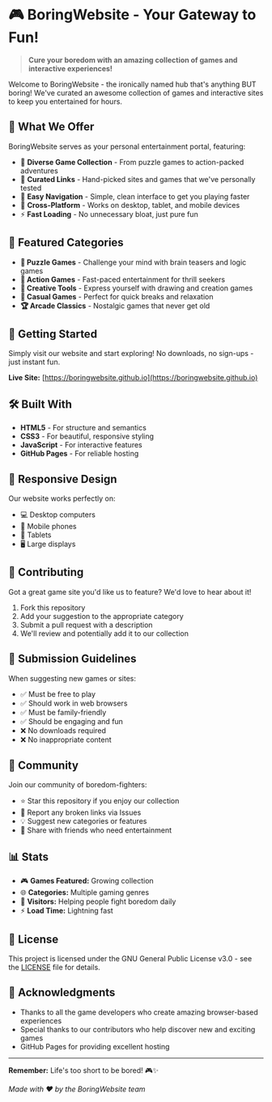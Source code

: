 # 🎮 BoringWebsite - Your Gateway to Fun!

> **Cure your boredom with an amazing collection of games and interactive experiences!**

Welcome to BoringWebsite - the ironically named hub that's anything BUT boring! We've curated an awesome collection of games and interactive sites to keep you entertained for hours.

## 🌟 What We Offer

BoringWebsite serves as your personal entertainment portal, featuring:

- 🎲 **Diverse Game Collection** - From puzzle games to action-packed adventures
- 🔗 **Curated Links** - Hand-picked sites and games that we've personally tested
- 🚀 **Easy Navigation** - Simple, clean interface to get you playing faster
- 📱 **Cross-Platform** - Works on desktop, tablet, and mobile devices
- ⚡ **Fast Loading** - No unnecessary bloat, just pure fun

## 🎯 Featured Categories

- **🧩 Puzzle Games** - Challenge your mind with brain teasers and logic games
- **🏃 Action Games** - Fast-paced entertainment for thrill seekers
- **🎨 Creative Tools** - Express yourself with drawing and creation games
- **🎲 Casual Games** - Perfect for quick breaks and relaxation
- **🏆 Arcade Classics** - Nostalgic games that never get old

## 🚀 Getting Started

Simply visit our website and start exploring! No downloads, no sign-ups - just instant fun.

**Live Site:** [https://boringwebsite.github.io](https://boringwebsite.github.io)

## 🛠️ Built With

- **HTML5** - For structure and semantics
- **CSS3** - For beautiful, responsive styling
- **JavaScript** - For interactive features
- **GitHub Pages** - For reliable hosting

## 📱 Responsive Design

Our website works perfectly on:
- 💻 Desktop computers
- 📱 Mobile phones
- 📱 Tablets
- 🖥️ Large displays

## 🤝 Contributing

Got a great game site you'd like us to feature? We'd love to hear about it!

1. Fork this repository
2. Add your suggestion to the appropriate category
3. Submit a pull request with a description
4. We'll review and potentially add it to our collection

## 📝 Submission Guidelines

When suggesting new games or sites:
- ✅ Must be free to play
- ✅ Should work in web browsers
- ✅ Must be family-friendly
- ✅ Should be engaging and fun
- ❌ No downloads required
- ❌ No inappropriate content

## 🎉 Community

Join our community of boredom-fighters:
- ⭐ Star this repository if you enjoy our collection
- 🐛 Report any broken links via Issues
- 💡 Suggest new categories or features
- 🔄 Share with friends who need entertainment

## 📊 Stats

- 🎮 **Games Featured:** Growing collection
- 🌐 **Categories:** Multiple gaming genres
- 👥 **Visitors:** Helping people fight boredom daily
- ⚡ **Load Time:** Lightning fast

## 📜 License

This project is licensed under the GNU General Public License v3.0 - see the [LICENSE](LICENSE) file for details.

## 🙏 Acknowledgments

- Thanks to all the game developers who create amazing browser-based experiences
- Special thanks to our contributors who help discover new and exciting games
- GitHub Pages for providing excellent hosting

---

**Remember:** Life's too short to be bored! 🎮✨

*Made with ❤️ by the BoringWebsite team* 
